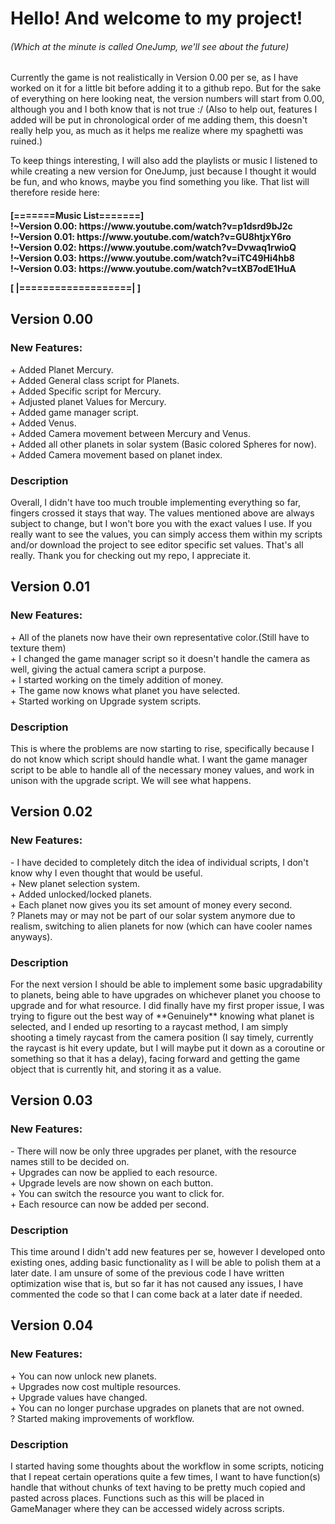 #  Hello! And welcome to my project!  
<H6>(Which at the minute is called OneJump, we'll see about the future)</H6>


Currently the game is not realistically in Version 0.00 per se, as I have worked on it for a little bit before adding it to a github repo.
But for the sake of everything on here looking neat, the version numbers will start from 0.00, although you and I both know that is not true :/
(Also to help out, features I added will be put in chronological order of me adding them, this doesn't really help you, as much as it helps me realize where my spaghetti was ruined.)

To keep things interesting, I will also add the playlists or music I listened to while creating a new version for OneJump, just because I thought it would be fun, and who knows, maybe you find something you like.
That list will therefore reside here:

<H4>
[=======Music List=======]</br>
!~Version 0.00: https://www.youtube.com/watch?v=p1dsrd9bJ2c </br>
!~Version 0.01: https://www.youtube.com/watch?v=GU8htjxY6ro </br>
!~Version 0.02: https://www.youtube.com/watch?v=Dvwaq1rwioQ </br>
!~Version 0.03: https://www.youtube.com/watch?v=iTC49Hi4hb8 </br>
!~Version 0.03: https://www.youtube.com/watch?v=tXB7odE1HuA </br>
  
[ |===================| ]
</H4>

<H2>Version 0.00</H2>
<H3>New Features: </H3>
+ Added Planet Mercury.</br>
+ Added General class script for Planets.</br>
+ Added Specific script for Mercury.</br>
+ Adjusted planet Values for Mercury.</br>
+ Added game manager script.</br>
+ Added Venus.</br>
+ Added Camera movement between Mercury and Venus.</br>
+ Added all other planets in solar system (Basic colored Spheres for now).</br>
+ Added Camera movement based on planet index.</br>

<H3>Description</H3>
Overall, I didn't have too much trouble implementing everything so far, fingers crossed it stays that way. The values mentioned above are always subject to change, but I won't bore you with the exact values I use.
If you really want to see the values, you can simply access them within my scripts and/or download the project to see editor specific set values.
That's all really. Thank you for checking out my repo, I appreciate it.

<H2>Version 0.01</H2>
<H3>New Features: </H3>
+ All of the planets now have their own representative color.(Still have to texture them)</br>
+ I changed the game manager script so it doesn't handle the camera as well, giving the actual camera script a purpose. </br>
+ I started working on the timely addition of money.</br>
+ The game now knows what planet you have selected.</br>
+ Started working on Upgrade system scripts.</br>

<H3>Description</H3>
This is where the problems are now starting to rise, specifically because I do not know which script should handle what.
I want the game manager script to be able to handle all of the necessary money values, and work in unison with the upgrade script.
We will see what happens.


<H2>Version 0.02</H2>
<H3>New Features: </H3>
- I have decided to completely ditch the idea of individual scripts, I don't know why I even thought that would be useful. </br>
+ New planet selection system. </br>
+ Added unlocked/locked planets. </br>
+ Each planet now gives you its set amount of money every second. </br>
? Planets may or may not be part of our solar system anymore due to realism, switching to alien planets for now (which can have cooler names anyways). </br>

<H3>Description</H3>
For the next version I should be able to implement some basic upgradability to planets, being able to have upgrades on whichever planet you choose to upgrade and for what resource.
I did finally have my first proper issue, I was trying to figure out the best way of **Genuinely** knowing what planet is selected, and I ended up resorting to a raycast method,
I am simply shooting a timely raycast from the camera position (I say timely, currently the raycast is hit every update, but I will maybe put it down as a coroutine or something so that it has a delay),
facing forward and getting the game object that is currently hit, and storing it as a value.


<H2>Version 0.03</H2>
<H3>New Features: </H3>
- There will now be only three upgrades per planet, with the resource names still to be decided on. </br>
+ Upgrades can now be applied to each resource. </br>
+ Upgrade levels are now shown on each button. </br>
+ You can switch the resource you want to click for. </br>
+ Each resource can now be added per second. </br>

<H3>Description</H3>
This time around I didn't add new features per se, however I developed onto existing ones, adding basic functionality as I will be able to polish them at a later date.
I am unsure of some of the previous code I have written optimization wise that is, but so far it has not caused any issues, I have commented the code so that I can come back
at a later date if needed.

<H2>Version 0.04</H2>
<H3>New Features: </H3>
+ You can now unlock new planets. </br>
+ Upgrades now cost multiple resources. </br>
+ Upgrade values have changed. </br>
+ You can no longer purchase upgrades on planets that are not owned. </br> 
? Started making improvements of workflow. </br>

<H3>Description</H3>
I started having some thoughts about the workflow in some scripts, noticing that I repeat certain operations quite a few times, I want to have function(s)
handle that without chunks of text having to be pretty much copied and pasted across places.
Functions such as this will be placed in GameManager where they can be accessed widely across scripts.
